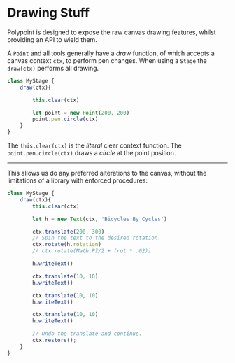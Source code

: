 # Drawing Stuff

Polypoint is designed to expose the raw canvas drawing features, whilst providing an API to wield them.

A `Point` and all tools generally have a _draw_ function, of which accepts a canvas context `ctx`, to perform pen changes. When using a `Stage` the `draw(ctx)` performs all drawing.

```js
class MyStage {
    draw(ctx){

        this.clear(ctx)

        let point = new Point(200, 200)
        point.pen.circle(ctx)
    }
}
```

The `this.clear(ctx)` is the _literal_ clear context function. The `point.pen.circle(ctx)` draws a _circle_ at the point position.

---

This allows us do any preferred alterations to the canvas, without the limitations of a library with enforced procedures:

```js
class MyStage {
    draw(ctx){
        this.clear(ctx)

        let h = new Text(ctx, 'Bicycles By Cycles')

        ctx.translate(200, 300)
        // Spin the text to the desired rotation.
        ctx.rotate(h.rotation)
        // ctx.rotate(Math.PI/2 + (rot * .02))

        h.writeText()

        ctx.translate(10, 10)
        h.writeText()

        ctx.translate(10, 10)
        h.writeText()

        ctx.translate(10, 10)
        h.writeText()

        // Undo the translate and continue.
        ctx.restore();
    }
}
```
